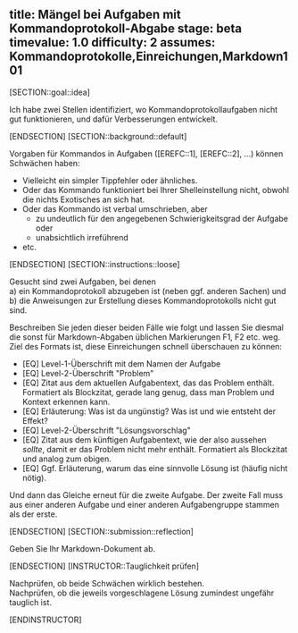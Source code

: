 title: Mängel bei Aufgaben mit Kommandoprotokoll-Abgabe
stage: beta
timevalue: 1.0
difficulty: 2
assumes: Kommandoprotokolle,Einreichungen,Markdown101
---

[SECTION::goal::idea]

Ich habe zwei Stellen identifiziert, wo Kommandoprotokollaufgaben nicht gut funktionieren,
und dafür Verbesserungen entwickelt.

[ENDSECTION]
[SECTION::background::default]

Vorgaben für Kommandos in Aufgaben ([EREFC::1], [EREFC::2], ...) können Schwächen haben:

- Vielleicht ein simpler Tippfehler oder ähnliches.
- Oder das Kommando funktioniert bei Ihrer Shelleinstellung nicht, obwohl die 
  nichts Exotisches an sich hat.
- Oder das Kommando ist verbal umschrieben, aber 
    - zu undeutlich für den angegebenen Schwierigkeitsgrad der Aufgabe oder 
    - unabsichtlich irreführend
- etc.

[ENDSECTION]
[SECTION::instructions::loose]

Gesucht sind zwei Aufgaben, bei denen  
a) ein Kommandoprotokoll abzugeben ist (neben ggf. anderen Sachen) und  
b) die Anweisungen zur Erstellung dieses Kommandoprotokolls nicht gut sind. 

Beschreiben Sie jeden dieser beiden Fälle wie folgt und lassen Sie diesmal die sonst
für Markdown-Abgaben üblichen Markierungen F1, F2 etc. weg.
Ziel des Formats ist, diese Einreichungen schnell überschauen zu können:

- [EQ] Level-1-Überschrift mit dem Namen der Aufgabe
- [EQ] Level-2-Überschrift "Problem"
- [EQ] Zitat aus dem aktuellen Aufgabentext, das das Problem enthält. 
  Formatiert als Blockzitat, gerade lang genug, dass man Problem und Kontext erkennen kann.
- [EQ] Erläuterung: Was ist da ungünstig? Was ist und wie entsteht der Effekt?
- [EQ] Level-2-Überschrift "Lösungsvorschlag"
- [EQ] Zitat aus dem künftigen Aufgabentext, wie der also aussehen _sollte_,
  damit er das Problem nicht mehr enthält.
  Formatiert als Blockzitat und analog zum obigen.
- [EQ] Ggf. Erläuterung, warum das eine sinnvolle Lösung ist (häufig nicht nötig).

Und dann das Gleiche erneut für die zweite Aufgabe.
Der zweite Fall muss aus einer anderen Aufgabe und einer anderen Aufgabengruppe stammen
als der erste.

[ENDSECTION]
[SECTION::submission::reflection]

Geben Sie Ihr Markdown-Dokument ab.

[ENDSECTION]
[INSTRUCTOR::Tauglichkeit prüfen]

Nachprüfen, ob beide Schwächen wirklich bestehen.  
Nachprüfen, ob die jeweils vorgeschlagene Lösung zumindest ungefähr tauglich ist.

[ENDINSTRUCTOR]

